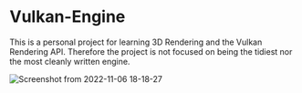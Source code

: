 # Vulkan-Engine

This is a personal project for learning 3D Rendering and the Vulkan Rendering API. 
Therefore the project is not focused on being the tidiest nor the most cleanly written engine.

![Screenshot from 2022-11-06 18-18-27](https://user-images.githubusercontent.com/19312092/200185089-f14d05cd-66b8-4ded-8b1f-aeeaa9b37572.png)
